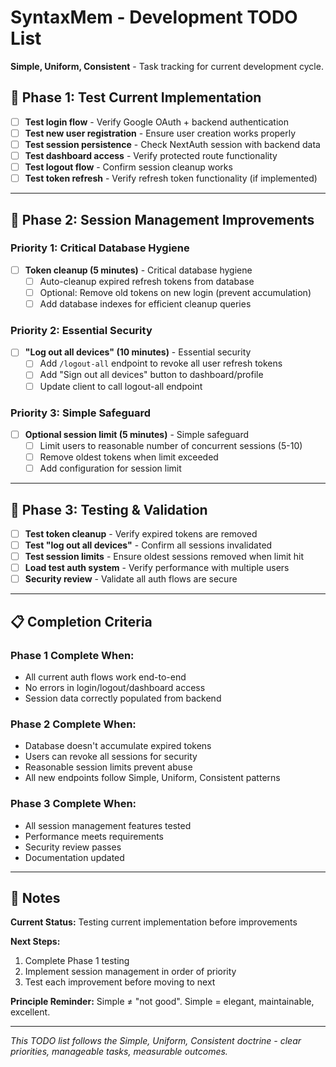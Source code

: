 # SyntaxMem - Development TODO List

**Simple, Uniform, Consistent** - Task tracking for current development cycle.

## 🧪 **Phase 1: Test Current Implementation**
- [ ] **Test login flow** - Verify Google OAuth + backend authentication
- [ ] **Test new user registration** - Ensure user creation works properly  
- [ ] **Test session persistence** - Check NextAuth session with backend data
- [ ] **Test dashboard access** - Verify protected route functionality
- [ ] **Test logout flow** - Confirm session cleanup works
- [ ] **Test token refresh** - Verify refresh token functionality (if implemented)

---

## 🔧 **Phase 2: Session Management Improvements**

### **Priority 1: Critical Database Hygiene**
- [ ] **Token cleanup (5 minutes)** - Critical database hygiene
  - [ ] Auto-cleanup expired refresh tokens from database
  - [ ] Optional: Remove old tokens on new login (prevent accumulation)
  - [ ] Add database indexes for efficient cleanup queries

### **Priority 2: Essential Security** 
- [ ] **"Log out all devices" (10 minutes)** - Essential security
  - [ ] Add `/logout-all` endpoint to revoke all user refresh tokens
  - [ ] Add "Sign out all devices" button to dashboard/profile
  - [ ] Update client to call logout-all endpoint

### **Priority 3: Simple Safeguard**
- [ ] **Optional session limit (5 minutes)** - Simple safeguard  
  - [ ] Limit users to reasonable number of concurrent sessions (5-10)
  - [ ] Remove oldest tokens when limit exceeded
  - [ ] Add configuration for session limit

---

## 🎯 **Phase 3: Testing & Validation**
- [ ] **Test token cleanup** - Verify expired tokens are removed
- [ ] **Test "log out all devices"** - Confirm all sessions invalidated
- [ ] **Test session limits** - Ensure oldest sessions removed when limit hit
- [ ] **Load test auth system** - Verify performance with multiple users
- [ ] **Security review** - Validate all auth flows are secure

---

## 📋 **Completion Criteria**

### **Phase 1 Complete When:**
- All current auth flows work end-to-end
- No errors in login/logout/dashboard access
- Session data correctly populated from backend

### **Phase 2 Complete When:**
- Database doesn't accumulate expired tokens
- Users can revoke all sessions for security
- Reasonable session limits prevent abuse
- All new endpoints follow Simple, Uniform, Consistent patterns

### **Phase 3 Complete When:**
- All session management features tested
- Performance meets requirements  
- Security review passes
- Documentation updated

---

## 📝 **Notes**

**Current Status:** Testing current implementation before improvements

**Next Steps:** 
1. Complete Phase 1 testing
2. Implement session management in order of priority  
3. Test each improvement before moving to next

**Principle Reminder:** Simple ≠ "not good". Simple = elegant, maintainable, excellent.

---

*This TODO list follows the Simple, Uniform, Consistent doctrine - clear priorities, manageable tasks, measurable outcomes.*